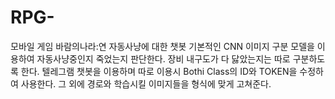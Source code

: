 # RPG-
모바일 게임 바람의나라:연 자동사냥에 대한 챗봇
기본적인 CNN 이미지 구분 모델을 이용하여 자동사냥중인지 죽었는지 판단한다.
장비 내구도가 다 닳았는지는 따로 구분하도록 한다.
텔레그램 챗봇을 이용하며 따로 이용시 Bothi Class의 ID와 TOKEN을 수정하여 사용한다.
그 외에 경로와 학습시킬 이미지들을 형식에 맞게 고쳐준다.
